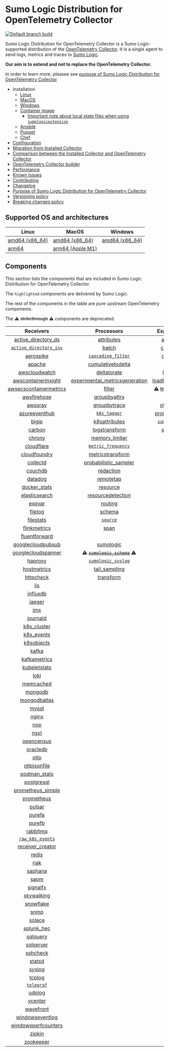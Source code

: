 # Sumo Logic Distribution for OpenTelemetry Collector

[![Default branch build](https://github.com/SumoLogic/sumologic-otel-collector/actions/workflows/dev_builds.yml/badge.svg)](https://github.com/SumoLogic/sumologic-otel-collector/actions/workflows/dev_builds.yml)

Sumo Logic Distribution for OpenTelemetry Collector is a Sumo Logic-supported distribution of the [OpenTelemetry Collector][otc_link].
It is a single agent to send logs, metrics and traces to [Sumo Logic][sumologic].

**Our aim is to extend and not to replace the OpenTelemetry Collector.**

In order to learn more, pleasee see [purpose of Sumo Logic Distribution for OpenTelemetry Collector][purpose]

[otc_link]: https://github.com/open-telemetry/opentelemetry-collector
[sumologic]: https://www.sumologic.com

- Installation
  - [Linux][linux_installation]
  - [MacOS][macos_installation]
  - [Windows][windows_installation]
  - [Container image](/docs/installation.md#container-image)
    - [Important note about local state files when using `sumologicextension`](/docs/installation.md#important-note-about-local-state-files-when-using-sumologicextension)
  - [Ansible](/docs/installation.md#ansible)
  - [Puppet](/docs/installation.md#puppet)
  - [Chef](/docs/installation.md#chef)
- [Configuration](docs/configuration.md)
- [Migration from Installed Collector](docs/migration.md)
- [Comparison between the Installed Collector and OpenTelemetry Collector](docs/comparison.md)
- [OpenTelemetry Collector builder](./otelcolbuilder/README.md)
- [Performance]
- [Known Issues][known issues]
- [Contributing](./CONTRIBUTING.md)
- [Changelog](./CHANGELOG.md)
- [Purpose of Sumo Logic Distribution for OpenTelemetry Collector][purpose]
- [Versioning policy][versioning]
- [Breaking changes policy][breaking]

[linux_installation]: https://help.sumologic.com/docs/send-data/opentelemetry-collector/install-collector-linux/
[macos_installation]: https://help.sumologic.com/docs/send-data/opentelemetry-collector/install-collector-macos/
[windows_installation]: https://help.sumologic.com/docs/send-data/opentelemetry-collector/install-collector-windows/
[performance]: https://help.sumologic.com/docs/send-data/opentelemetry-collector/#performance
[known issues]: https://help.sumologic.com/docs/send-data/opentelemetry-collector/troubleshooting-faq/#known-issues
[purpose]: https://help.sumologic.com/docs/send-data/opentelemetry-collector/sumo-logic-opentelemetry-vs-opentelemetry-upstream-relationship/
[versioning]: https://help.sumologic.com/docs/send-data/opentelemetry-collector/sumo-logic-opentelemetry-vs-opentelemetry-upstream-relationship/#versioning-policy
[breaking]: https://help.sumologic.com/docs/send-data/opentelemetry-collector/sumo-logic-opentelemetry-vs-opentelemetry-upstream-relationship/#versioning-policy

## Supported OS and architectures

| Linux                         | MacOS                         | Windows                     |
| ----------------------------- | ----------------------------- | --------------------------- |
| [amd64 (x86_64)][linux_amd64] | [amd64 (x86_64)][mac_amd64]   | [amd64 (x86_64)][win_amd64] |
| [arm64][linux_arm64]          | [arm64 (Apple M1)][mac_arm64] |                             |

[linux_amd64]: ./docs/installation.md#linux-on-amd64-x86-64
[linux_arm64]: ./docs/installation.md#linux-on-arm64
[mac_amd64]: ./docs/installation.md#macos-on-amd64-x86-64
[mac_arm64]: ./docs/installation.md#macos-on-arm64-apple-m1-x86-64
[win_amd64]: ./docs/installation.md#windows

## Components

This section lists the components that are included in Sumo Logic Distribution for OpenTelemetry Collector.

The `highlighted` components are delivered by Sumo Logic.

The rest of the components in the table are pure upstream OpenTelemetry components.

The ⚠️ ~~strikethrough~~ ⚠️ components are deprecated.

|                        Receivers                         |                          Processors                          |               Exporters                |                  Extensions                  |              Connectors               |
| :------------------------------------------------------: | :----------------------------------------------------------: | :------------------------------------: | :------------------------------------------: |:-------------------------------------:|
|     [active_directory_ds][activedirectorydsreceiver]     |              [attributes][attributesprocessor]               |         [awss3][awss3exporter]         |       [asapclient][asapauthextension]        |      [forward][forwardconnector]      |
|   [`active_directory_inv`][activedirectoryinvreceiver]   |                   [batch][batchprocessor]                    |        [carbon][carbonexporter]        |             [awsproxy][awsproxy]             |        [count][countconnector]        |
|              [aerospike][aerospikereceiver]              |        [`cascading_filter`][cascadingfilterprocessor]        |         [debug][debugexporter]         |       [basicauth][basicauthextension]        |   [exceptions][exceptionsconnector]   |
|                 [apache][apachereceiver]                 |       [cumulativetodelta][cumulativetodeltaprocessor]        |          [file][fileexporter]          | [bearertokenauth][bearertokenauthextension]  |     [failover][failoverconnector]     |
|          [awscloudwatch][awscloudwatchreceiver]          |             [deltatorate][deltatorateprocessor]              |         [kafka][kafkaexporter]         |           [db_storage][dbstorage]            |   [roundrobin][roundrobinconnector]   |
|    [awscontainerinsight][awscontainerinsightreceiver]    | [experimental_metricsgeneration][metricsgenerationprocessor] | [loadbalancing][loadbalancingexporter] |      [docker_observer][dockerobserver]       |      [routing][routingconnector]      |
| [awsecscontainermetrics][awsecscontainermetricsreceiver] |                  [filter][filterprocessor]                   |  ⚠️ ~~[logging][loggingexporter]~~ ⚠️  |         [ecs_observer][ecsobserver]          | [servicegraph][servicegraphconnector] |
|            [awsfirehose][awsfirehosereceiver]            |            [groupbyattrs][groupbyattrsprocessor]             |          [otlp][otlpexporter]          |     [ecs_task_observer][ecstaskobserver]     |  [spanmetrics][spanmetricsconnector]  |
|                [awsxray][awsxrayreceiver]                |            [groupbytrace][groupbytraceprocessor]             |      [otlphttp][otlphttpexporter]      |         [file_storage][filestorage]          |                                       |
|          [azureeventhub][azureeventhubreceiver]          |                 [`k8s_tagger`][k8sprocessor]                 |    [prometheus][prometheusexporter]    |   [headerssetter][headerssetterextension]    |                                       |
|                  [bigip][bigipreceiver]                  |           [k8sattributes][k8sattributesprocessor]            |    [`sumologic`][sumologicexporter]    |     [health_check][healthcheckextension]     |                                       |
|                 [carbon][carbonreceiver]                 |           [logstransform][logstransformprocessor]            |        [syslog][syslogexporter]        |        [host_observer][hostobserver]         |                                       |
|                 [chrony][chronyreceiver]                 |           [memory_limiter][memorylimiterprocessor]           |           [nop][nopexporter]           |       [http_forwarder][httpforwarder]        |                                       |
|             [cloudflare][cloudflarereceiver]             |        [`metric_frequency`][metricfrequencyprocessor]        |                                        | [jaegerremotesampling][jaegerremotesampling] |                                       |
|           [cloudfoundry][cloudfoundryreceiver]           |        [metricstransform][metricstransformprocessor]         |                                        |         [k8s_observer][k8sobserver]          |                                       |
|               [collectd][collectdreceiver]               |    [probabilistic_sampler][probabilisticsamplerprocessor]    |                                        | ⚠️ ~~[memory_ballast][ballastextension]~~ ⚠️ |                                       |
|                [couchdb][couchdbreceiver]                |               [redaction][redactionprocessor]                |                                        |  [oauth2client][oauth2clientauthextension]   |                                       |
|                [datadog][datadogreceiver]                |               [remotetap][remotetapprocessor]                |                                        |          [oidc][oidcauthextension]           |                                       |
|           [docker_stats][dockerstatsreceiver]            |                [resource][resourceprocessor]                 |                                        |           [pprof][pprofextension]            |                                       |
|          [elasticsearch][elasticsearchreceiver]          |       [resourcedetection][resourcedetectionprocessor]        |                                        |       [sigv4auth][sigv4authextension]        |                                       |
|                 [expvar][expvarreceiver]                 |                 [routing][routingprocessor]                  |                                        |      [`sumologic`][sumologicextension]       |                                       |
|                [filelog][filelogreceiver]                |                  [schema][schemaprocessor]                   |                                        |          [zpages][zpagesextension]           |                                       |
|              [filestats][filestatsreceiver]              |                 [`source`][sourceprocessor]                  |                                        |                                              |                                       |
|           [flinkmetrics][flinkmetricsreceiver]           |                    [span][spanprocessor]                     |                                        |                                              |                                       |
|          [fluentforward][fluentforwardreceiver]          |                                                              |                                        |                                              |                                       |
|      [googlecloudpubsub][googlecloudpubsubreceiver]      |               [sumologic][sumologicprocessor]                |                                        |                                              |                                       |
|     [googlecloudspanner][googlecloudspannerreceiver]     |   ⚠️ ~~[`sumologic_schema`][sumologicschemaprocessor]~~ ⚠️   |                                        |                                              |                                       |
|                [haproxy][haproxyreceiver]                |        [`sumologic_syslog`][sumologicsyslogprocessor]        |                                        |                                              |                                       |
|            [hostmetrics][hostmetricsreceiver]            |            [tail_sampling][tailsamplingprocessor]            |                                        |                                              |                                       |
|              [httpcheck][httpcheckreceiver]              |               [transform][transformprocessor]                |                                        |                                              |                                       |
|                    [iis][iisreceiver]                    |                                                              |                                        |                                              |                                       |
|               [influxdb][influxdbreceiver]               |                                                              |                                        |                                              |                                       |
|                 [jaeger][jaegerreceiver]                 |                                                              |                                        |                                              |                                       |
|                    [jmx][jmxreceiver]                    |                                                              |                                        |                                              |                                       |
|               [journald][journaldreceiver]               |                                                              |                                        |                                              |                                       |
|            [k8s_cluster][k8sclusterreceiver]             |                                                              |                                        |                                              |                                       |
|             [k8s_events][k8seventsreceiver]              |                                                              |                                        |                                              |                                       |
|             [k8sobjects][k8sobjectsreceiver]             |                                                              |                                        |                                              |                                       |
|                  [kafka][kafkareceiver]                  |                                                              |                                        |                                              |                                       |
|           [kafkametrics][kafkametricsreceiver]           |                                                              |                                        |                                              |                                       |
|           [kubeletstats][kubeletstatsreceiver]           |                                                              |                                        |                                              |                                       |
|                   [loki][lokireceiver]                   |                                                              |                                        |                                              |                                       |
|              [memcached][memcachedreceiver]              |                                                              |                                        |                                              |                                       |
|                [mongodb][mongodbreceiver]                |                                                              |                                        |                                              |                                       |
|           [mongodbatlas][mongodbatlasreceiver]           |                                                              |                                        |                                              |                                       |
|                  [mysql][mysqlreceiver]                  |                                                              |                                        |                                              |                                       |
|                  [nginx][nginxreceiver]                  |                                                              |                                        |                                              |                                       |
|                    [nop][nopreceiver]                    |                                                              |                                        |                                              |                                       |
|                   [nsxt][nsxtreceiver]                   |                                                              |                                        |                                              |                                       |
|             [opencensus][opencensusreceiver]             |                                                              |                                        |                                              |                                       |
|               [oracledb][oracledbreceiver]               |                                                              |                                        |                                              |                                       |
|                   [otlp][otlpreceiver]                   |                                                              |                                        |                                              |                                       |
|           [otlpjsonfile][otlpjsonfilereceiver]           |                                                              |                                        |                                              |                                       |
|              [podman_stats][podmanreceiver]              |                                                              |                                        |                                              |                                       |
|             [postgresql][postgresqlreceiver]             |                                                              |                                        |                                              |                                       |
|      [prometheus_simple][simpleprometheusreceiver]       |                                                              |                                        |                                              |                                       |
|             [prometheus][prometheusreceiver]             |                                                              |                                        |                                              |                                       |
|                 [pulsar][pulsarreceiver]                 |                                                              |                                        |                                              |                                       |
|                 [purefa][purefareceiver]                 |                                                              |                                        |                                              |                                       |
|                 [purefb][purefbreceiver]                 |                                                              |                                        |                                              |                                       |
|               [rabbitmq][rabbitmqreceiver]               |                                                              |                                        |                                              |                                       |
|         [`raw_k8s_events`][rawk8seventsreceiver]         |                                                              |                                        |                                              |                                       |
|           [receiver_creator][receivercreator]            |                                                              |                                        |                                              |                                       |
|                  [redis][redisreceiver]                  |                                                              |                                        |                                              |                                       |
|                   [riak][riakreceiver]                   |                                                              |                                        |                                              |                                       |
|                [saphana][saphanareceiver]                |                                                              |                                        |                                              |                                       |
|                   [sapm][sapmreceiver]                   |                                                              |                                        |                                              |                                       |
|               [signalfx][signalfxreceiver]               |                                                              |                                        |                                              |                                       |
|             [skywalking][skywalkingreceiver]             |                                                              |                                        |                                              |                                       |
|              [snowflake][snowflakereceiver]              |                                                              |                                        |                                              |                                       |
|                   [snmp][snmpreceiver]                   |                                                              |                                        |                                              |                                       |
|                 [solace][solacereceiver]                 |                                                              |                                        |                                              |                                       |
|             [splunk_hec][splunkhecreceiver]              |                                                              |                                        |                                              |                                       |
|               [sqlquery][sqlqueryreceiver]               |                                                              |                                        |                                              |                                       |
|              [sqlserver][sqlserverreceiver]              |                                                              |                                        |                                              |                                       |
|               [sshcheck][sshcheckreceiver]               |                                                              |                                        |                                              |                                       |
|                 [statsd][statsdreceiver]                 |                                                              |                                        |                                              |                                       |
|                 [syslog][syslogreceiver]                 |                                                              |                                        |                                              |                                       |
|                 [tcplog][tcplogreceiver]                 |                                                              |                                        |                                              |                                       |
|              [`telegraf`][telegrafreceiver]              |                                                              |                                        |                                              |                                       |
|                 [udplog][udplogreceiver]                 |                                                              |                                        |                                              |                                       |
|                [vcenter][vcenterreceiver]                |                                                              |                                        |                                              |                                       |
|              [wavefront][wavefrontreceiver]              |                                                              |                                        |                                              |                                       |
|        [windowseventlog][windowseventlogreceiver]        |                                                              |                                        |                                              |                                       |
|    [windowsperfcounters][windowsperfcountersreceiver]    |                                                              |                                        |                                              |                                       |
|                 [zipkin][zipkinreceiver]                 |                                                              |                                        |                                              |                                       |
|              [zookeeper][zookeeperreceiver]              |                                                              |                                        |                                              |                                       |

[activedirectorydsreceiver]: https://github.com/open-telemetry/opentelemetry-collector-contrib/tree/v0.100.0/receiver/activedirectorydsreceiver
[activedirectoryinvreceiver]: ./pkg/receiver/activedirectoryinvreceiver
[aerospikereceiver]: https://github.com/open-telemetry/opentelemetry-collector-contrib/tree/v0.100.0/receiver/aerospikereceiver
[apachereceiver]: https://github.com/open-telemetry/opentelemetry-collector-contrib/tree/v0.100.0/receiver/apachereceiver
[awscloudwatchreceiver]: https://github.com/open-telemetry/opentelemetry-collector-contrib/tree/v0.100.0/receiver/awscloudwatchreceiver
[awscontainerinsightreceiver]: https://github.com/open-telemetry/opentelemetry-collector-contrib/tree/v0.100.0/receiver/awscontainerinsightreceiver
[awsecscontainermetricsreceiver]: https://github.com/open-telemetry/opentelemetry-collector-contrib/tree/v0.100.0/receiver/awsecscontainermetricsreceiver
[awsfirehosereceiver]: https://github.com/open-telemetry/opentelemetry-collector-contrib/tree/v0.100.0/receiver/awsfirehosereceiver
[awsxrayreceiver]: https://github.com/open-telemetry/opentelemetry-collector-contrib/tree/v0.100.0/receiver/awsxrayreceiver
[azureeventhubreceiver]: https://github.com/open-telemetry/opentelemetry-collector-contrib/tree/v0.100.0/receiver/azureeventhubreceiver
[bigipreceiver]: https://github.com/open-telemetry/opentelemetry-collector-contrib/tree/v0.100.0/receiver/bigipreceiver
[carbonreceiver]: https://github.com/open-telemetry/opentelemetry-collector-contrib/tree/v0.100.0/receiver/carbonreceiver
[chronyreceiver]: https://github.com/open-telemetry/opentelemetry-collector-contrib/tree/v0.100.0/receiver/chronyreceiver
[cloudfoundryreceiver]: https://github.com/open-telemetry/opentelemetry-collector-contrib/tree/v0.100.0/receiver/cloudfoundryreceiver
[cloudflarereceiver]: https://github.com/open-telemetry/opentelemetry-collector-contrib/tree/v0.100.0/receiver/cloudflarereceiver
[collectdreceiver]: https://github.com/open-telemetry/opentelemetry-collector-contrib/tree/v0.100.0/receiver/collectdreceiver
[couchdbreceiver]: https://github.com/open-telemetry/opentelemetry-collector-contrib/tree/v0.100.0/receiver/couchdbreceiver
[datadogreceiver]: https://github.com/open-telemetry/opentelemetry-collector-contrib/tree/v0.100.0/receiver/datadogreceiver
[dockerstatsreceiver]: https://github.com/open-telemetry/opentelemetry-collector-contrib/tree/v0.100.0/receiver/dockerstatsreceiver
[elasticsearchreceiver]: https://github.com/open-telemetry/opentelemetry-collector-contrib/tree/v0.100.0/receiver/elasticsearchreceiver
[expvarreceiver]: https://github.com/open-telemetry/opentelemetry-collector-contrib/tree/v0.100.0/receiver/expvarreceiver
[filelogreceiver]: https://github.com/open-telemetry/opentelemetry-collector-contrib/tree/v0.100.0/receiver/filelogreceiver
[filestatsreceiver]: https://github.com/open-telemetry/opentelemetry-collector-contrib/tree/v0.100.0/receiver/filestatsreceiver
[flinkmetricsreceiver]: https://github.com/open-telemetry/opentelemetry-collector-contrib/tree/v0.100.0/receiver/flinkmetricsreceiver
[fluentforwardreceiver]: https://github.com/open-telemetry/opentelemetry-collector-contrib/tree/v0.100.0/receiver/fluentforwardreceiver
[googlecloudpubsubreceiver]: https://github.com/open-telemetry/opentelemetry-collector-contrib/tree/v0.100.0/receiver/googlecloudpubsubreceiver
[googlecloudspannerreceiver]: https://github.com/open-telemetry/opentelemetry-collector-contrib/tree/v0.100.0/receiver/googlecloudspannerreceiver
[haproxyreceiver]: https://github.com/open-telemetry/opentelemetry-collector-contrib/tree/v0.100.0/receiver/haproxyreceiver
[hostmetricsreceiver]: https://github.com/open-telemetry/opentelemetry-collector-contrib/tree/v0.100.0/receiver/hostmetricsreceiver
[httpcheckreceiver]: https://github.com/open-telemetry/opentelemetry-collector-contrib/tree/v0.100.0/receiver/httpcheckreceiver
[iisreceiver]: https://github.com/open-telemetry/opentelemetry-collector-contrib/tree/v0.100.0/receiver/iisreceiver
[influxdbreceiver]: https://github.com/open-telemetry/opentelemetry-collector-contrib/tree/v0.100.0/receiver/influxdbreceiver
[jaegerreceiver]: https://github.com/open-telemetry/opentelemetry-collector-contrib/tree/v0.100.0/receiver/jaegerreceiver
[jmxreceiver]: https://github.com/open-telemetry/opentelemetry-collector-contrib/tree/v0.100.0/receiver/jmxreceiver
[journaldreceiver]: https://github.com/open-telemetry/opentelemetry-collector-contrib/tree/v0.100.0/receiver/journaldreceiver
[k8sclusterreceiver]: https://github.com/open-telemetry/opentelemetry-collector-contrib/tree/v0.100.0/receiver/k8sclusterreceiver
[k8seventsreceiver]: https://github.com/open-telemetry/opentelemetry-collector-contrib/tree/v0.100.0/receiver/k8seventsreceiver
[k8sobjectsreceiver]: https://github.com/open-telemetry/opentelemetry-collector-contrib/tree/v0.100.0/receiver/k8sobjectsreceiver
[kafkareceiver]: https://github.com/open-telemetry/opentelemetry-collector-contrib/tree/v0.100.0/receiver/kafkareceiver
[kafkametricsreceiver]: https://github.com/open-telemetry/opentelemetry-collector-contrib/tree/v0.100.0/receiver/kafkametricsreceiver
[kubeletstatsreceiver]: https://github.com/open-telemetry/opentelemetry-collector-contrib/tree/v0.100.0/receiver/kubeletstatsreceiver
[lokireceiver]: https://github.com/open-telemetry/opentelemetry-collector-contrib/tree/v0.100.0/receiver/lokireceiver
[memcachedreceiver]: https://github.com/open-telemetry/opentelemetry-collector-contrib/tree/v0.100.0/receiver/memcachedreceiver
[mongodbreceiver]: https://github.com/open-telemetry/opentelemetry-collector-contrib/tree/v0.100.0/receiver/mongodbreceiver
[mongodbatlasreceiver]: https://github.com/open-telemetry/opentelemetry-collector-contrib/tree/v0.100.0/receiver/mongodbatlasreceiver
[mysqlreceiver]: https://github.com/open-telemetry/opentelemetry-collector-contrib/tree/v0.100.0/receiver/mysqlreceiver
[nginxreceiver]: https://github.com/open-telemetry/opentelemetry-collector-contrib/tree/v0.100.0/receiver/nginxreceiver
[nopreceiver]: https://github.com/open-telemetry/opentelemetry-collector/tree/v0.100.0/receiver/nopreceiver
[nsxtreceiver]: https://github.com/open-telemetry/opentelemetry-collector-contrib/tree/v0.100.0/receiver/nsxtreceiver
[opencensusreceiver]: https://github.com/open-telemetry/opentelemetry-collector-contrib/tree/v0.100.0/receiver/opencensusreceiver
[oracledbreceiver]: https://github.com/open-telemetry/opentelemetry-collector-contrib/tree/v0.100.0/receiver/oracledbreceiver
[otlpreceiver]: https://github.com/open-telemetry/opentelemetry-collector/tree/v0.100.0/receiver/otlpreceiver
[otlpjsonfilereceiver]: https://github.com/open-telemetry/opentelemetry-collector-contrib/tree/v0.100.0/receiver/otlpjsonfilereceiver
[podmanreceiver]: https://github.com/open-telemetry/opentelemetry-collector-contrib/tree/v0.100.0/receiver/podmanreceiver
[postgresqlreceiver]: https://github.com/open-telemetry/opentelemetry-collector-contrib/tree/v0.100.0/receiver/postgresqlreceiver
[simpleprometheusreceiver]: https://github.com/open-telemetry/opentelemetry-collector-contrib/tree/v0.100.0/receiver/simpleprometheusreceiver
[prometheusreceiver]: https://github.com/open-telemetry/opentelemetry-collector-contrib/tree/v0.100.0/receiver/prometheusreceiver
[pulsarreceiver]: https://github.com/open-telemetry/opentelemetry-collector-contrib/tree/v0.100.0/receiver/pulsarreceiver
[purefareceiver]: https://github.com/open-telemetry/opentelemetry-collector-contrib/tree/v0.100.0/receiver/purefareceiver
[purefbreceiver]: https://github.com/open-telemetry/opentelemetry-collector-contrib/tree/v0.100.0/receiver/purefbreceiver
[rabbitmqreceiver]: https://github.com/open-telemetry/opentelemetry-collector-contrib/tree/v0.100.0/receiver/rabbitmqreceiver
[rawk8seventsreceiver]: ./pkg/receiver/rawk8seventsreceiver
[receivercreator]: https://github.com/open-telemetry/opentelemetry-collector-contrib/tree/v0.100.0/receiver/receivercreator
[redisreceiver]: https://github.com/open-telemetry/opentelemetry-collector-contrib/tree/v0.100.0/receiver/redisreceiver
[riakreceiver]: https://github.com/open-telemetry/opentelemetry-collector-contrib/tree/v0.100.0/receiver/riakreceiver
[saphanareceiver]: https://github.com/open-telemetry/opentelemetry-collector-contrib/tree/v0.100.0/receiver/saphanareceiver
[sapmreceiver]: https://github.com/open-telemetry/opentelemetry-collector-contrib/tree/v0.100.0/receiver/sapmreceiver
[signalfxreceiver]: https://github.com/open-telemetry/opentelemetry-collector-contrib/tree/v0.100.0/receiver/signalfxreceiver
[skywalkingreceiver]: https://github.com/open-telemetry/opentelemetry-collector-contrib/tree/v0.100.0/receiver/skywalkingreceiver
[snmpreceiver]: https://github.com/open-telemetry/opentelemetry-collector-contrib/tree/v0.100.0/receiver/snmpreceiver
[snowflakereceiver]: https://github.com/open-telemetry/opentelemetry-collector-contrib/tree/v0.100.0/receiver/snowflakereceiver
[solacereceiver]: https://github.com/open-telemetry/opentelemetry-collector-contrib/tree/v0.100.0/receiver/solacereceiver
[splunkhecreceiver]: https://github.com/open-telemetry/opentelemetry-collector-contrib/tree/v0.100.0/receiver/splunkhecreceiver
[sqlqueryreceiver]: https://github.com/open-telemetry/opentelemetry-collector-contrib/tree/v0.100.0/receiver/sqlqueryreceiver
[sqlserverreceiver]: https://github.com/open-telemetry/opentelemetry-collector-contrib/tree/v0.100.0/receiver/sqlserverreceiver
[sshcheckreceiver]: https://github.com/open-telemetry/opentelemetry-collector-contrib/tree/v0.100.0/receiver/sshcheckreceiver
[statsdreceiver]: https://github.com/open-telemetry/opentelemetry-collector-contrib/tree/v0.100.0/receiver/statsdreceiver
[syslogreceiver]: https://github.com/open-telemetry/opentelemetry-collector-contrib/tree/v0.100.0/receiver/syslogreceiver
[tcplogreceiver]: https://github.com/open-telemetry/opentelemetry-collector-contrib/tree/v0.100.0/receiver/tcplogreceiver
[telegrafreceiver]: ./pkg/receiver/telegrafreceiver
[udplogreceiver]: https://github.com/open-telemetry/opentelemetry-collector-contrib/tree/v0.100.0/receiver/udplogreceiver
[vcenterreceiver]: https://github.com/open-telemetry/opentelemetry-collector-contrib/tree/v0.100.0/receiver/vcenterreceiver
[wavefrontreceiver]: https://github.com/open-telemetry/opentelemetry-collector-contrib/tree/v0.100.0/receiver/wavefrontreceiver
[windowseventlogreceiver]: https://github.com/open-telemetry/opentelemetry-collector-contrib/tree/v0.100.0/receiver/windowseventlogreceiver
[windowsperfcountersreceiver]: https://github.com/open-telemetry/opentelemetry-collector-contrib/tree/v0.100.0/receiver/windowsperfcountersreceiver
[zipkinreceiver]: https://github.com/open-telemetry/opentelemetry-collector-contrib/tree/v0.100.0/receiver/zipkinreceiver
[zookeeperreceiver]: https://github.com/open-telemetry/opentelemetry-collector-contrib/tree/v0.100.0/receiver/zookeeperreceiver
[attributesprocessor]: https://github.com/open-telemetry/opentelemetry-collector-contrib/tree/v0.100.0/processor/attributesprocessor
[batchprocessor]: https://github.com/open-telemetry/opentelemetry-collector/tree/v0.100.0/processor/batchprocessor
[cascadingfilterprocessor]: ./pkg/processor/cascadingfilterprocessor
[cumulativetodeltaprocessor]: https://github.com/open-telemetry/opentelemetry-collector-contrib/tree/v0.100.0/processor/cumulativetodeltaprocessor
[deltatorateprocessor]: https://github.com/open-telemetry/opentelemetry-collector-contrib/tree/v0.100.0/processor/deltatorateprocessor
[metricsgenerationprocessor]: https://github.com/open-telemetry/opentelemetry-collector-contrib/tree/v0.100.0/processor/metricsgenerationprocessor
[filterprocessor]: https://github.com/open-telemetry/opentelemetry-collector-contrib/tree/v0.100.0/processor/filterprocessor
[groupbyattrsprocessor]: https://github.com/open-telemetry/opentelemetry-collector-contrib/tree/v0.100.0/processor/groupbyattrsprocessor
[groupbytraceprocessor]: https://github.com/open-telemetry/opentelemetry-collector-contrib/tree/v0.100.0/processor/groupbytraceprocessor
[k8sprocessor]: ./pkg/processor/k8sprocessor
[k8sattributesprocessor]: https://github.com/open-telemetry/opentelemetry-collector-contrib/tree/v0.100.0/processor/k8sattributesprocessor
[logstransformprocessor]: https://github.com/open-telemetry/opentelemetry-collector-contrib/tree/v0.100.0/processor/logstransformprocessor
[memorylimiterprocessor]: https://github.com/open-telemetry/opentelemetry-collector/tree/v0.100.0/processor/memorylimiterprocessor
[metricfrequencyprocessor]: ./pkg/processor/metricfrequencyprocessor
[metricstransformprocessor]: https://github.com/open-telemetry/opentelemetry-collector-contrib/tree/v0.100.0/processor/metricstransformprocessor
[probabilisticsamplerprocessor]: https://github.com/open-telemetry/opentelemetry-collector-contrib/tree/v0.100.0/processor/probabilisticsamplerprocessor
[redactionprocessor]: https://github.com/open-telemetry/opentelemetry-collector-contrib/tree/v0.100.0/processor/redactionprocessor
[remotetapprocessor]: https://github.com/open-telemetry/opentelemetry-collector-contrib/tree/v0.100.0/processor/remotetapprocessor
[resourceprocessor]: https://github.com/open-telemetry/opentelemetry-collector-contrib/tree/v0.100.0/processor/resourceprocessor
[resourcedetectionprocessor]: https://github.com/open-telemetry/opentelemetry-collector-contrib/tree/v0.100.0/processor/resourcedetectionprocessor
[routingprocessor]: https://github.com/open-telemetry/opentelemetry-collector-contrib/tree/v0.100.0/processor/routingprocessor
[schemaprocessor]: https://github.com/open-telemetry/opentelemetry-collector-contrib/tree/v0.100.0/processor/schemaprocessor
[sourceprocessor]: ./pkg/processor/sourceprocessor
[spanprocessor]: https://github.com/open-telemetry/opentelemetry-collector-contrib/tree/v0.100.0/processor/spanprocessor
[sumologicprocessor]: https://github.com/open-telemetry/opentelemetry-collector-contrib/tree/v0.100.0/processor/sumologicprocessor
[sumologicschemaprocessor]: ./pkg/processor/sumologicschemaprocessor
[sumologicsyslogprocessor]: ./pkg/processor/sumologicsyslogprocessor
[tailsamplingprocessor]: https://github.com/open-telemetry/opentelemetry-collector-contrib/tree/v0.100.0/processor/tailsamplingprocessor
[transformprocessor]: https://github.com/open-telemetry/opentelemetry-collector-contrib/tree/v0.100.0/processor/transformprocessor
[awss3exporter]: https://github.com/open-telemetry/opentelemetry-collector-contrib/tree/v0.100.0/exporter/awss3exporter
[carbonexporter]: https://github.com/open-telemetry/opentelemetry-collector-contrib/tree/v0.100.0/exporter/carbonexporter
[debugexporter]: https://github.com/open-telemetry/opentelemetry-collector/tree/v0.100.0/exporter/debugexporter
[fileexporter]: https://github.com/open-telemetry/opentelemetry-collector-contrib/tree/v0.100.0/exporter/fileexporter
[kafkaexporter]: https://github.com/open-telemetry/opentelemetry-collector-contrib/tree/v0.100.0/exporter/kafkaexporter
[loadbalancingexporter]: https://github.com/open-telemetry/opentelemetry-collector-contrib/tree/v0.100.0/exporter/loadbalancingexporter
[loggingexporter]: https://github.com/open-telemetry/opentelemetry-collector/tree/v0.100.0/exporter/loggingexporter
[nopexporter]: https://github.com/open-telemetry/opentelemetry-collector/tree/v0.100.0/exporter/nopexporter
[otlpexporter]: https://github.com/open-telemetry/opentelemetry-collector/tree/v0.100.0/exporter/otlpexporter
[otlphttpexporter]: https://github.com/open-telemetry/opentelemetry-collector/tree/v0.100.0/exporter/otlphttpexporter
[prometheusexporter]: https://github.com/open-telemetry/opentelemetry-collector-contrib/tree/v0.100.0/exporter/prometheusexporter
[sumologicexporter]: ./pkg/exporter/sumologicexporter
[syslogexporter]: https://github.com/open-telemetry/opentelemetry-collector-contrib/tree/v0.100.0/exporter/syslogexporter
[asapauthextension]: https://github.com/open-telemetry/opentelemetry-collector-contrib/tree/v0.100.0/extension/asapauthextension
[awsproxy]: https://github.com/open-telemetry/opentelemetry-collector-contrib/tree/v0.100.0/extension/awsproxy
[basicauthextension]: https://github.com/open-telemetry/opentelemetry-collector-contrib/tree/v0.100.0/extension/basicauthextension
[bearertokenauthextension]: https://github.com/open-telemetry/opentelemetry-collector-contrib/tree/v0.100.0/extension/bearertokenauthextension
[dbstorage]: https://github.com/open-telemetry/opentelemetry-collector-contrib/tree/v0.100.0/extension/storage/dbstorage
[dockerobserver]: https://github.com/open-telemetry/opentelemetry-collector-contrib/tree/v0.100.0/extension/observer/dockerobserver
[ecsobserver]: https://github.com/open-telemetry/opentelemetry-collector-contrib/tree/v0.100.0/extension/observer/ecsobserver
[ecstaskobserver]: https://github.com/open-telemetry/opentelemetry-collector-contrib/tree/v0.100.0/extension/observer/ecstaskobserver
[filestorage]: https://github.com/open-telemetry/opentelemetry-collector-contrib/tree/v0.100.0/extension/storage/filestorage
[headerssetterextension]: https://github.com/open-telemetry/opentelemetry-collector-contrib/tree/v0.100.0/extension/headerssetterextension
[healthcheckextension]: https://github.com/open-telemetry/opentelemetry-collector-contrib/tree/v0.100.0/extension/healthcheckextension
[hostobserver]: https://github.com/open-telemetry/opentelemetry-collector-contrib/tree/v0.100.0/extension/observer/hostobserver
[httpforwarder]: https://github.com/open-telemetry/opentelemetry-collector-contrib/tree/v0.100.0/extension/httpforwarderextension
[jaegerremotesampling]: https://github.com/open-telemetry/opentelemetry-collector-contrib/tree/v0.100.0/extension/jaegerremotesampling
[k8sobserver]: https://github.com/open-telemetry/opentelemetry-collector-contrib/tree/v0.100.0/extension/observer/k8sobserver
[ballastextension]: https://github.com/open-telemetry/opentelemetry-collector/tree/v0.100.0/extension/ballastextension
[oauth2clientauthextension]: https://github.com/open-telemetry/opentelemetry-collector-contrib/tree/v0.100.0/extension/oauth2clientauthextension
[oidcauthextension]: https://github.com/open-telemetry/opentelemetry-collector-contrib/tree/v0.100.0/extension/oidcauthextension
[pprofextension]: https://github.com/open-telemetry/opentelemetry-collector-contrib/tree/v0.100.0/extension/pprofextension
[sigv4authextension]: https://github.com/open-telemetry/opentelemetry-collector-contrib/tree/v0.100.0/extension/sigv4authextension
[sumologicextension]: ./pkg/extension/sumologicextension
[zpagesextension]: https://github.com/open-telemetry/opentelemetry-collector/tree/v0.100.0/extension/zpagesextension
[forwardconnector]: https://github.com/open-telemetry/opentelemetry-collector/tree/v0.100.0/connector/forwardconnector
[countconnector]: https://github.com/open-telemetry/opentelemetry-collector-contrib/tree/v0.100.0/connector/countconnector
[failoverconnector]: https://github.com/open-telemetry/opentelemetry-collector-contrib/tree/v0.100.0/connector/failoverconnector
[exceptionsconnector]: https://github.com/open-telemetry/opentelemetry-collector-contrib/tree/v0.100.0/connector/exceptionsconnector
[roundrobinconnector]: https://github.com/open-telemetry/opentelemetry-collector-contrib/tree/v0.100.0/connector/roundrobinconnector
[routingconnector]: https://github.com/open-telemetry/opentelemetry-collector-contrib/tree/v0.100.0/connector/routingconnector
[servicegraphconnector]: https://github.com/open-telemetry/opentelemetry-collector-contrib/tree/v0.100.0/connector/servicegraphconnector
[spanmetricsconnector]: https://github.com/open-telemetry/opentelemetry-collector-contrib/tree/v0.100.0/connector/spanmetricsconnector
